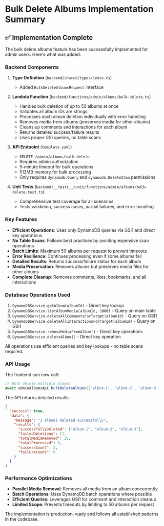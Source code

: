 # Bulk Delete Albums Implementation Summary

## ✅ Implementation Complete

The bulk delete albums feature has been successfully implemented for admin users. Here's what was added:

### Backend Components

1. **Type Definition** (`backend/shared/types/index.ts`)
   - Added `BulkDeleteAlbumsRequest` interface

2. **Lambda Function** (`backend/functions/admin/albums/bulk-delete.ts`)
   - Handles bulk deletion of up to 50 albums at once
   - Validates all album IDs are strings
   - Processes each album deletion individually with error handling
   - Removes media from albums (preserves media for other albums)
   - Cleans up comments and interactions for each album
   - Returns detailed success/failure results
   - Uses proper GSI queries, no table scans

3. **API Endpoint** (`template.yaml`)
   - `DELETE /admin/albums/bulk-delete`
   - Requires admin authorization
   - 5-minute timeout for bulk operations
   - 512MB memory for bulk processing
   - Only requires `dynamodb:Query` and `dynamodb:DeleteItem` permissions

4. **Unit Tests** (`backend/__tests__/unit/functions/admin/albums/bulk-delete.test.ts`)
   - Comprehensive test coverage for all scenarios
   - Tests validation, success cases, partial failures, and error handling

### Key Features

- **Efficient Operations**: Uses only DynamoDB queries via GSI1 and direct key operations
- **No Table Scans**: Follows best practices by avoiding expensive scan operations
- **Batch Limits**: Maximum 50 albums per request to prevent timeouts
- **Error Resilience**: Continues processing even if some albums fail
- **Detailed Results**: Returns success/failure status for each album
- **Media Preservation**: Removes albums but preserves media files for other albums
- **Complete Cleanup**: Removes comments, likes, bookmarks, and all interactions

### Database Operations Used

1. `DynamoDBService.getAlbum(albumId)` - Direct key lookup
2. `DynamoDBService.listAlbumMedia(albumId, 1000)` - Query on main table
3. `DynamoDBService.deleteAllCommentsForTarget(albumId)` - Query on GSI1
4. `DynamoDBService.deleteAllInteractionsForTarget(albumId)` - Query on GSI1
5. `DynamoDBService.removeMediaFromAlbum()` - Direct key operations
6. `DynamoDBService.deleteAlbum()` - Direct key operation

All operations use efficient queries and key lookups - no table scans required.

### API Usage

The frontend can now call:

```typescript
// Bulk delete multiple albums
await adminAlbumsApi.bulkDeleteAlbums(['album-1', 'album-2', 'album-3']);
```

The API returns detailed results:

```json
{
  "success": true,
  "data": {
    "message": "3 albums deleted successfully",
    "results": {
      "successfullyDeleted": ["album-1", "album-2", "album-3"],
      "failedDeletions": [],
      "totalMediaRemoved": 15,
      "totalProcessed": 3,
      "successCount": 3,
      "failureCount": 0
    }
  }
}
```

### Performance Optimizations

- **Parallel Media Removal**: Removes all media from an album concurrently
- **Batch Operations**: Uses DynamoDB batch operations where possible
- **Efficient Queries**: Leverages GSI1 for comment and interaction cleanup
- **Limited Scope**: Prevents timeouts by limiting to 50 albums per request

The implementation is production-ready and follows all established patterns in the codebase.
